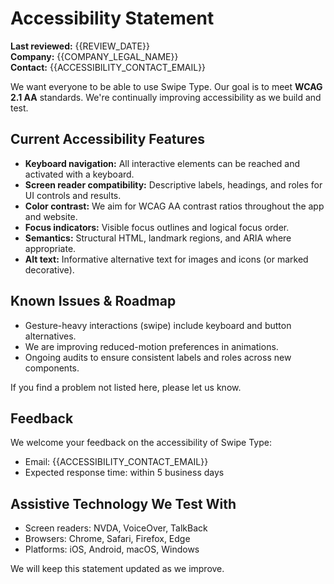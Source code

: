 # Accessibility Statement

**Last reviewed:** {{REVIEW_DATE}}  
**Company:** {{COMPANY_LEGAL_NAME}}  
**Contact:** {{ACCESSIBILITY_CONTACT_EMAIL}}

We want everyone to be able to use Swipe Type. Our goal is to meet **WCAG 2.1 AA** standards. We're continually improving accessibility as we build and test.

## Current Accessibility Features
- **Keyboard navigation:** All interactive elements can be reached and activated with a keyboard.
- **Screen reader compatibility:** Descriptive labels, headings, and roles for UI controls and results.
- **Color contrast:** We aim for WCAG AA contrast ratios throughout the app and website.
- **Focus indicators:** Visible focus outlines and logical focus order.
- **Semantics:** Structural HTML, landmark regions, and ARIA where appropriate.
- **Alt text:** Informative alternative text for images and icons (or marked decorative).

## Known Issues & Roadmap
- Gesture-heavy interactions (swipe) include keyboard and button alternatives.
- We are improving reduced-motion preferences in animations.
- Ongoing audits to ensure consistent labels and roles across new components.

If you find a problem not listed here, please let us know.

## Feedback
We welcome your feedback on the accessibility of Swipe Type:
- Email: {{ACCESSIBILITY_CONTACT_EMAIL}}
- Expected response time: within 5 business days

## Assistive Technology We Test With
- Screen readers: NVDA, VoiceOver, TalkBack
- Browsers: Chrome, Safari, Firefox, Edge
- Platforms: iOS, Android, macOS, Windows

We will keep this statement updated as we improve.




